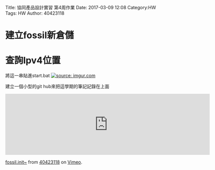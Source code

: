 Title: 協同產品設計實習 第4周作業
Date: 2017-03-09 12:08
Category:HW
Tags: HW
Author: 40423118



<!-- PELICAN_END_SUMMARY -->



建立fossil新倉儲
===
查詢Ipv4位置
===
將這一串貼進start.bat
<a href="http://imgur.com/w3l0eFm"><img src="http://i.imgur.com/w3l0eFm.png" title="source: imgur.com" /></a>


  建立一個小型的git hub來把這學期的筆記記錄在上面                

<iframe src="https://player.vimeo.com/video/209170402" width="640" height="192" frameborder="0" webkitallowfullscreen mozallowfullscreen allowfullscreen></iframe>
<p><a href="https://vimeo.com/209170402">fossil.init~</a> from <a href="https://vimeo.com/user46453244">40423118</a> on <a href="https://vimeo.com">Vimeo</a>.</p>